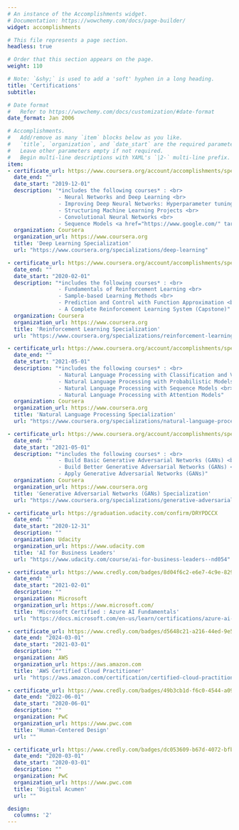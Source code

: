 ```yaml
---
# An instance of the Accomplishments widget.
# Documentation: https://wowchemy.com/docs/page-builder/
widget: accomplishments

# This file represents a page section.
headless: true

# Order that this section appears on the page.
weight: 110

# Note: `&shy;` is used to add a 'soft' hyphen in a long heading.
title: 'Certifications'
subtitle:

# Date format
#   Refer to https://wowchemy.com/docs/customization/#date-format
date_format: Jan 2006

# Accomplishments.
#   Add/remove as many `item` blocks below as you like.
#   `title`, `organization`, and `date_start` are the required parameters.
#   Leave other parameters empty if not required.
#   Begin multi-line descriptions with YAML's `|2-` multi-line prefix.
item:
- certificate_url: https://www.coursera.org/account/accomplishments/specialization/MVDXEXDJQWEJ
  date_end: ""
  date_start: "2019-12-01"
  description: '*includes the following courses* : <br>
                - Neural Networks and Deep Learning <br>
                - Improving Deep Neural Networks: Hyperparameter tuning, Regularization and Optimization <br>
                - Structuring Machine Learning Projects <br>
                - Convolutional Neural Networks <br>
                - Sequence Models <a href="https://www.google.com/" target="_blank"> (Certificate) </a>'
  organization: Coursera
  organization_url: https://www.coursera.org
  title: 'Deep Learning Specialization'
  url: "https://www.coursera.org/specializations/deep-learning"

- certificate_url: https://www.coursera.org/account/accomplishments/specialization/NRS45PNZFTFB
  date_end: ""
  date_start: "2020-02-01"
  description: "*includes the following courses* : <br>
                - Fundamentals of Reinforcement Learning <br>
                - Sample-based Learning Methods <br>
                - Prediction and Control with Function Approximation <br>
                - A Complete Reinforcement Learning System (Capstone)"
  organization: Coursera
  organization_url: https://www.coursera.org
  title: 'Reinforcement Learning Specialization'
  url: "https://www.coursera.org/specializations/reinforcement-learning"

- certificate_url: https://www.coursera.org/account/accomplishments/specialization/UCLZEK7GUS7E
  date_end: ""
  date_start: "2021-05-01"
  description: "*includes the following courses* : <br>
                - Natural Language Processing with Classification and Vector Spaces <br>
                - Natural Language Processing with Probabilistic Models <br>
                - Natural Language Processing with Sequence Models <br>
                - Natural Language Processing with Attention Models"
  organization: Coursera
  organization_url: https://www.coursera.org
  title: 'Natural Language Processing Specialization'
  url: "https://www.coursera.org/specializations/natural-language-processing"

- certificate_url: https://www.coursera.org/account/accomplishments/specialization/HHXHS6TEVPTG
  date_end: ""
  date_start: "2021-05-01"
  description: "*includes the following courses* : <br>
                - Build Basic Generative Adversarial Networks (GANs) <br>
                - Build Better Generative Adversarial Networks (GANs) <br>
                - Apply Generative Adversarial Networks (GANs)"
  organization: Coursera
  organization_url: https://www.coursera.org
  title: 'Generative Adversarial Networks (GANs) Specialization'
  url: "https://www.coursera.org/specializations/generative-adversarial-networks-gans"

- certificate_url: https://graduation.udacity.com/confirm/DRYPDCCX
  date_end: ""
  date_start: "2020-12-31"
  description: ""
  organization: Udacity
  organization_url: https://www.udacity.com
  title: 'AI for Business Leaders'
  url: "https://www.udacity.com/course/ai-for-business-leaders--nd054"

- certificate_url: https://www.credly.com/badges/8d04f6c2-e6e7-4c9e-8295-d5d174c05d1c
  date_end: ""
  date_start: "2021-02-01"
  description: ""
  organization: Microsoft
  organization_url: https://www.microsoft.com/
  title: 'Microsoft Certified : Azure AI Fundamentals'
  url: "https://docs.microsoft.com/en-us/learn/certifications/azure-ai-fundamentals/"

- certificate_url: https://www.credly.com/badges/d5648c21-a216-44ed-9e5e-1828f46b073f
  date_end: "2024-03-01"
  date_start: "2021-03-01"
  description: ""
  organization: AWS
  organization_url: https://aws.amazon.com
  title: 'AWS Certified Cloud Practitioner'
  url: "https://aws.amazon.com/certification/certified-cloud-practitioner/"

- certificate_url: https://www.credly.com/badges/49b3cb1d-f6c0-4544-a097-3da20d6a7229
  date_end: "2022-06-01"
  date_start: "2020-06-01"
  description: ""
  organization: PwC
  organization_url: https://www.pwc.com
  title: 'Human-Centered Design'
  url: ""

- certificate_url: https://www.credly.com/badges/dc053609-b67d-4072-bfb0-7bd222612717
  date_end: "2020-03-01"
  date_start: "2020-03-01"
  description: ""
  organization: PwC
  organization_url: https://www.pwc.com
  title: 'Digital Acumen'
  url: ""

design:
  columns: '2' 
---
```

